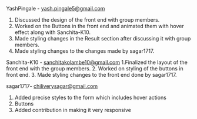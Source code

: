 YashPingale - yash.pingale5@gmail.com
  1. Discussed the design of the front end with group members.
  2. Worked on the Buttons in the front end and animated them with hover effect along with Sanchita-K10.
  3. Made styling changes in the Result section after discussing it with group members. 
  4. Made styling changes to the changes made by sagar1717.
 
Sanchita-K10 - sanchitakolambe10@gmail.com
1.Finalized the layout of the front end with the group members.
2. Worked on styling of the  buttons in front end.
3. Made styling changes to the front end done by sagar1717.

sagar1717- chiliverysagar@gmail.com
  1. Added precise styles to the form which includes hover actions
  2. Buttons 
  3. Added contribution in making it very responsive
